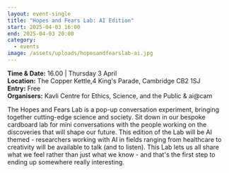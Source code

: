 ```yaml
---
layout: event-single
title: "Hopes and Fears Lab: AI Edition"
start: 2025-04-03 16:00
end: 2025-04-03 20:00
category:
  - events
image: /assets/uploads/hopesandfearslab-ai.jpg
---
```

**T﻿ime & Date:** 16.00 | Thursday 3 April\
**Location:** The Copper Kettle,4 King's Parade, Cambridge CB2 1SJ\
**E﻿ntry:** Free \
**Organisers:** Kavli Centre for Ethics, Science, and the Public & ai@cam

The Hopes and Fears Lab is a pop-up conversation experiment, bringing together cutting-edge science and society. Sit down in our bespoke cardboard lab for mini conversations with the people working on the discoveries that will shape our future. This edition of the Lab will be AI themed - researchers working with AI in fields ranging from healthcare to creativity will be available to talk (and to listen). This Lab lets us all share what we feel rather than just what we know - and that's the first step to ending up somewhere really interesting.